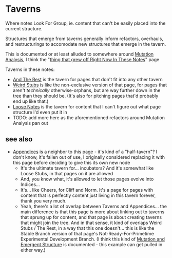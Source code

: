 # Taverns

Where notes Look For Group, ie. content that can't be easily placed into the current structure.

Structures that emerge from taverns generally inform refactors, overhauls, and restructurings to accomodate new structures that emerge in the tavern.

This is documented or at least alluded to somewhere around [Mutation Analysis](379558c6-0383-4726-9cdb-9e5a89784dfa.md), I think the "[thing that grew off Right Now In These Notes](9d2999b6-8d6d-417b-9a60-36df93a05192.md)" page

Taverns in these notes:

- [And The Rest](fd071a93-8373-4adc-84c6-ae781c7d0442.md) is the tavern for pages that don't fit into any other tavern
- [Weird Stubs](231786d3-4a9b-4451-9df1-e2049b90b0fe.md) is like the non-exclusive version of that page, for pages that aren't *technically* otherwise-orphans, but are way further down in the tree than they should be. (It's also for pitching pages that'd probably end up like that.)
- [Loose Notes](ff47c3c8-6686-4225-ba27-23f61c604e0d.md) is the tavern for content that I can't figure out what page structure I'd even put it in
- TODO: add more here as the aforementioned refactors around Mutation Analysis pan out

## see also

- [Appendices](f161276f-fd3c-49bb-93b1-3e99aab9e266.md) is a neighbor to this page - it's kind of a "half-tavern"? I don't know, it's fallen out of use, I originally considered replacing it with this page before deciding to give this its own new node
  - It's the ultimate tavern for... incubators? And it's somewhat like Loose Stubs, in that pages on it are allowed
  - And, you know what, it's allowed to let those pages evolve into Indices...
  - It's... like Cheers, for Cliff and Norm. It's a page for pages with content that is perfectly content just living in this tavern forever, thank you very much.
  - Yeah, there's a lot of overlap between Taverns and Appendices... the main difference is that this page is more about linking out to taverns that sprung up for content, and that page is about creating taverns that might join the tree. And in that sense, it kind of overlaps Weird Stubs / The Rest, in a way that this one doesn't... this is like the Stable Branch version of that page's Not-Ready-For-Primetime Experimental Development Branch. (I think this kind of [Mutation and Emergent Structure](379558c6-0383-4726-9cdb-9e5a89784dfa.md) is documented - this example can get pulled in either way.)
